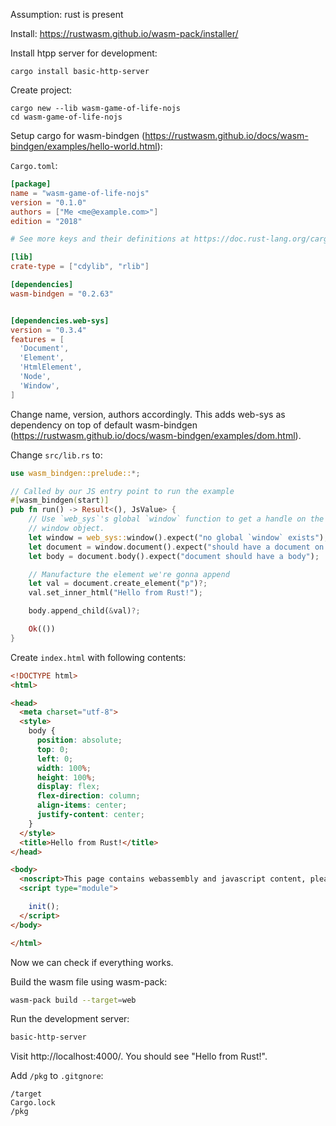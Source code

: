 Assumption: rust is present

Install:
https://rustwasm.github.io/wasm-pack/installer/

Install htpp server for development:

```
cargo install basic-http-server
```

Create project:
```
cargo new --lib wasm-game-of-life-nojs
cd wasm-game-of-life-nojs

```

Setup cargo for wasm-bindgen (https://rustwasm.github.io/docs/wasm-bindgen/examples/hello-world.html):

`Cargo.toml`:

```toml
[package]
name = "wasm-game-of-life-nojs"
version = "0.1.0"
authors = ["Me <me@example.com>"]
edition = "2018"

# See more keys and their definitions at https://doc.rust-lang.org/cargo/reference/manifest.html

[lib]
crate-type = ["cdylib", "rlib"]

[dependencies]
wasm-bindgen = "0.2.63"


[dependencies.web-sys]
version = "0.3.4"
features = [
  'Document',
  'Element',
  'HtmlElement',
  'Node',
  'Window',
]
```

Change name, version, authors accordingly. This adds web-sys as dependency on top of default wasm-bindgen (https://rustwasm.github.io/docs/wasm-bindgen/examples/dom.html).

Change `src/lib.rs` to:

```rust
use wasm_bindgen::prelude::*;

// Called by our JS entry point to run the example
#[wasm_bindgen(start)]
pub fn run() -> Result<(), JsValue> {
    // Use `web_sys`'s global `window` function to get a handle on the global
    // window object.
    let window = web_sys::window().expect("no global `window` exists");
    let document = window.document().expect("should have a document on window");
    let body = document.body().expect("document should have a body");

    // Manufacture the element we're gonna append
    let val = document.create_element("p")?;
    val.set_inner_html("Hello from Rust!");

    body.append_child(&val)?;

    Ok(())
}
```

Create `index.html` with following contents:

```html
<!DOCTYPE html>
<html>

<head>
  <meta charset="utf-8">
  <style>
    body {
      position: absolute;
      top: 0;
      left: 0;
      width: 100%;
      height: 100%;
      display: flex;
      flex-direction: column;
      align-items: center;
      justify-content: center;
    }
  </style>
  <title>Hello from Rust!</title>
</head>

<body>
  <noscript>This page contains webassembly and javascript content, please enable javascript in your browser.</noscript>
  <script type="module">

    init();
  </script>
</body>

</html>
```

Now we can check if everything works.

Build the wasm file using wasm-pack:

```bash
wasm-pack build --target=web
```

Run the development server:

```bash
basic-http-server
```

Visit http://localhost:4000/. You should see "Hello from Rust!".

Add `/pkg` to `.gitgnore`:
```
/target
Cargo.lock
/pkg
```

